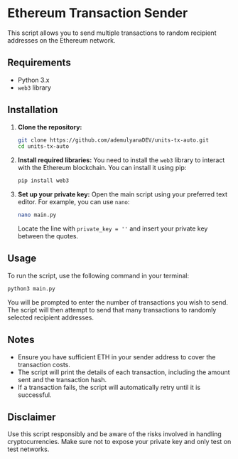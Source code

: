 # Ethereum Transaction Sender

This script allows you to send multiple transactions to random recipient addresses on the Ethereum network.

## Requirements

- Python 3.x
- `web3` library

## Installation

1. **Clone the repository:**
   ```bash
   git clone https://github.com/ademulyanaDEV/units-tx-auto.git
   cd units-tx-auto
   ```

2. **Install required libraries:**
   You need to install the `web3` library to interact with the Ethereum blockchain. You can install it using pip:
   ```bash
   pip install web3
   ```

3. **Set up your private key:**
   Open the main script using your preferred text editor. For example, you can use `nano`:
   ```bash
   nano main.py
   ```
   Locate the line with `private_key = ''` and insert your private key between the quotes.

## Usage

To run the script, use the following command in your terminal:
```bash
python3 main.py
```

You will be prompted to enter the number of transactions you wish to send. The script will then attempt to send that many transactions to randomly selected recipient addresses.

## Notes

- Ensure you have sufficient ETH in your sender address to cover the transaction costs.
- The script will print the details of each transaction, including the amount sent and the transaction hash.
- If a transaction fails, the script will automatically retry until it is successful.

## Disclaimer

Use this script responsibly and be aware of the risks involved in handling cryptocurrencies. Make sure not to expose your private key and only test on test networks.
